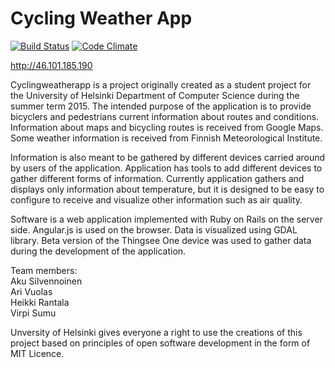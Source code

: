 # Cycling Weather App

[![Build Status](https://travis-ci.org/cwateam/cyclingweatherapp.svg?branch=master)](https://travis-ci.org/cwateam/cyclingweatherapp)
[![Code Climate](https://codeclimate.com/github/cwateam/cyclingweatherapp.png)](https://codeclimate.com/github/cwateam/cyclingweatherapp)

http://46.101.185.190

Cyclingweatherapp is a project originally created as a student project for the University of Helsinki Department of Computer Science during the summer term 2015.  The intended purpose of the application is to provide bicyclers and pedestrians current information about routes and conditions. Information about maps and bicycling routes is received from Google Maps. Some weather information is received from Finnish Meteorological Institute. 

Information is also meant to be gathered by different devices carried around by users of the application. Application has tools to add different devices to gather different forms of information.  Currently application gathers and displays only information about temperature, but it is designed to be easy to configure to receive and visualize other information such as air quality.

Software is a web application implemented with Ruby on Rails on the server side. Angular.js is used on the browser. Data is visualized using GDAL library. Beta version of the Thingsee One device was used to gather data during the development of the application.


Team members:  
Aku Silvennoinen  
Ari Vuolas  
Heikki Rantala  
Virpi Sumu  

  
Unversity of Helsinki gives everyone a right to use the creations of this project based on principles of open software development in the form of MIT Licence.
